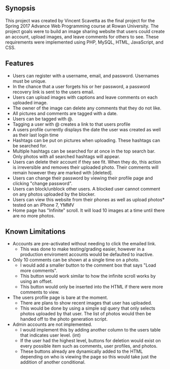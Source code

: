 ## Synopsis

This project was created by Vincent Scavetta as the final project for the
Spring 2017 Advance Web Programming course at Rowan University. The project goals
were to build an image sharing website that users could create an account, upload
images, and leave comments for others to see. These requirements were implemented
using PHP, MySQL, HTML, JavaScript, and CSS.

## Features
- Users can register with a username, email, and password. Usernames must be unique.
- In the chance that a user forgets his or her password, a password recovery link is sent to the users email.
- Users can upload images with captions and leave comments on each uploaded image.
- The owner of the image can delete any comments that they do not like.
- All pictures and comments are tagged with a date.
- Users can be tagged with @.
- Tagging a user with @ creates a link to that users profile
- A users profile currently displays the date the user was created as well as their last login time
- Hashtags can be put on pictures when uploading. These hashtags can be searched for.
- Multiple hashtags can be searched for at once in the top search bar. Only photos with all searched hashtags will appear.
- Users can delete their account if they see fit. When they do, this action is irreversible and removes their uploaded photo. Their comments will remain however they are marked with [deleted].
- Users can change their password by viewing their profile page and clicking "change password".
- Users can block/unblock other users. A blocked user cannot comment on any photos uploaded by the blocker.
- Users can view this website from their phones as well as upload photos* tested on an iPhone 7, YMMV
- Home page has "Infinite" scroll. It will load 10 images at a time until there are no more photos.

## Known Limitations

- Accounts are pre-activated without needing to click the emailed link.
  - This was done to make testing/grading easier, however in a production enviroment accounts would be defaulted to inactive.
- Only 10 comments can be shown at a single time on a photo.
  - I would add a smaller button to the comment box that says "Load more comments".
  - This button would work similar to how the infinite scroll works by using an offset.
  - This button would only be inserted into the HTML if there were more comments to view.
- The users profile page is bare at the moment.
  - There are plans to show recent images that user has uploaded.
  - This would be done by using a simple sql query that only selects photos uploaded by that user. The list of photos would then be handed off to the photo generation script.
- Admin accounts are not implemented.
  - I would implement this by adding another column to the users table that indicates user level. (int)
  - If the user had the highest level, buttons for deletion would exist on every possible item such as comments, user profiles, and photos.
  - These buttons already are dynamically added to the HTML depending on who is viewing the page so this would take just the addition of another conditional.
